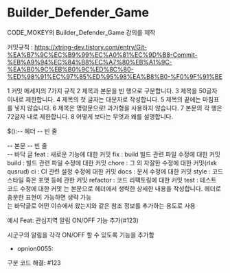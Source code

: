 # Builder_Defender_Game

CODE_MOKEY의 Builder_Defender_Game 강의를 제작


커밋규칙 : https://xtring-dev.tistory.com/entry/Git-%EA%B7%9C%EC%B9%99%EC%A0%81%EC%9D%B8-Commit-%EB%A9%94%EC%84%B8%EC%A7%80%EB%A1%9C-%EA%B0%9C%EB%B0%9C%ED%8C%80-%ED%98%91%EC%97%85%ED%95%98%EA%B8%B0-%F0%9F%91%BE

1 커밋 메세지의 7가지 규칙
2 제목과 본문을 빈 행으로 구분합니다.
3 제목을 50글자 이내로 제한합니다.
4 제목의 첫 글자는 대문자로 작성합니다.
5 제목의 끝에는 마침표를 넣지 않습니다.
6 제목은 명령문으로! 과거형을 사용하지 않습니다.
7 본문의 각 행은 72글자 내로 제한합니다.
8 어떻게 보다는 무엇과 왜를 설명합니다.


$<type>(<scope>):<subject>-- 헤더
<BLANK LINE>                         -- 빈 줄
<body>                                       -- 본문
<BLANK LINE>                         -- 빈 줄
<footer>                                      -- 바닥 글

<type>
feat : 새로운 기능에 대한 커밋
fix : build 빌드 관련 파일 수정에 대한 커밋
build : 빌드 관련 파일 수정에 대한 커밋
chore : 그 외 자잘한 수정에 대한 커밋(rlxk qusrud)
ci : CI 관련 설정 수정에 대한 커밋
docs : 문서 수정에 대한 커밋
style : 코드 스타일 혹은 포맷 등에 관한 커밋
refactor : 코드 리팩토링에 대한 커밋
test : 테스트 코드 수정에 대한 커밋

<body>
<body>는 본문으로 헤더에서 생략한 상세한 내용을 작성합니다. 헤더로 충분한 표현이 가능하면 생략 가능

<footer>
<footer>는 바닥글로 어떤 이슈에서 왔는지와 같은 참조 정보를 추가하는 용도로 사용

예시
Feat: 관심지역 알림 ON/OFF 기능 추가(#123) 

시군구의 알림을 각각 ON/OFF 할 수 있도록 기능을 추가함 
 - opnion0055: 

구분 코드 해결: #123
